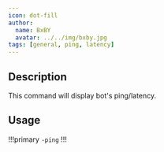 ```yaml
---
icon: dot-fill
author:
  name: BxBY
  avatar: ../../img/bxby.jpg
tags: [general, ping, latency]
---
```


## Description
This command will display bot's ping/latency.

## Usage
!!!primary
`-ping`
!!!